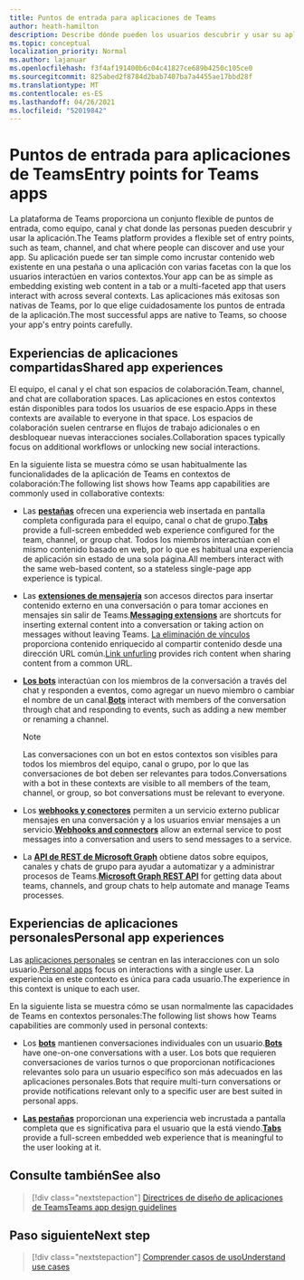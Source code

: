 ```yaml
---
title: Puntos de entrada para aplicaciones de Teams
author: heath-hamilton
description: Describe dónde pueden los usuarios descubrir y usar su aplicación en Teams.
ms.topic: conceptual
localization_priority: Normal
ms.author: lajanuar
ms.openlocfilehash: f3f4af191400b6c04c41827ce689b4250c105ce0
ms.sourcegitcommit: 825abed2f8784d2bab7407ba7a4455ae17bbd28f
ms.translationtype: MT
ms.contentlocale: es-ES
ms.lasthandoff: 04/26/2021
ms.locfileid: "52019842"
---
```

# <a name="entry-points-for-teams-apps"></a><span data-ttu-id="c8273-103">Puntos de entrada para aplicaciones de Teams</span><span class="sxs-lookup"><span data-stu-id="c8273-103">Entry points for Teams apps</span></span>

<span data-ttu-id="c8273-104">La plataforma de Teams proporciona un conjunto flexible de puntos de entrada, como equipo, canal y chat donde las personas pueden descubrir y usar la aplicación.</span><span class="sxs-lookup"><span data-stu-id="c8273-104">The Teams platform provides a flexible set of entry points, such as team, channel, and chat where people can discover and use your app.</span></span> <span data-ttu-id="c8273-105">Su aplicación puede ser tan simple como incrustar contenido web existente en una pestaña o una aplicación con varias facetas con la que los usuarios interactúen en varios contextos.</span><span class="sxs-lookup"><span data-stu-id="c8273-105">Your app can be as simple as embedding existing web content in a tab or a multi-faceted app that users interact with across several contexts.</span></span>
<span data-ttu-id="c8273-106">Las aplicaciones más exitosas son nativas de Teams, por lo que elige cuidadosamente los puntos de entrada de la aplicación.</span><span class="sxs-lookup"><span data-stu-id="c8273-106">The most successful apps are native to Teams, so choose your app's entry points carefully.</span></span>

## <a name="shared-app-experiences"></a><span data-ttu-id="c8273-107">Experiencias de aplicaciones compartidas</span><span class="sxs-lookup"><span data-stu-id="c8273-107">Shared app experiences</span></span>

<span data-ttu-id="c8273-108">El equipo, el canal y el chat son espacios de colaboración.</span><span class="sxs-lookup"><span data-stu-id="c8273-108">Team, channel, and chat are collaboration spaces.</span></span> <span data-ttu-id="c8273-109">Las aplicaciones en estos contextos están disponibles para todos los usuarios de ese espacio.</span><span class="sxs-lookup"><span data-stu-id="c8273-109">Apps in these contexts are available to everyone in that space.</span></span> <span data-ttu-id="c8273-110">Los espacios de colaboración suelen centrarse en flujos de trabajo adicionales o en desbloquear nuevas interacciones sociales.</span><span class="sxs-lookup"><span data-stu-id="c8273-110">Collaboration spaces typically focus on additional workflows or unlocking new social interactions.</span></span>

<span data-ttu-id="c8273-111">En la siguiente lista se muestra cómo se usan habitualmente las funcionalidades de la aplicación de Teams en contextos de colaboración:</span><span class="sxs-lookup"><span data-stu-id="c8273-111">The following list shows how Teams app capabilities are commonly used in collaborative contexts:</span></span>

* <span data-ttu-id="c8273-112">Las [**pestañas**](~/tabs/what-are-tabs.md) ofrecen una experiencia web insertada en pantalla completa configurada para el equipo, canal o chat de grupo.</span><span class="sxs-lookup"><span data-stu-id="c8273-112">[**Tabs**](~/tabs/what-are-tabs.md) provide a full-screen embedded web experience configured for the team, channel, or group chat.</span></span> <span data-ttu-id="c8273-113">Todos los miembros interactúan con el mismo contenido basado en web, por lo que es habitual una experiencia de aplicación sin estado de una sola página.</span><span class="sxs-lookup"><span data-stu-id="c8273-113">All members interact with the same web-based content, so a stateless single-page app experience is typical.</span></span>

* <span data-ttu-id="c8273-114">Las [**extensiones de mensajería**](~/messaging-extensions/what-are-messaging-extensions.md) son accesos directos para insertar contenido externo en una conversación o para tomar acciones en mensajes sin salir de Teams.</span><span class="sxs-lookup"><span data-stu-id="c8273-114">[**Messaging extensions**](~/messaging-extensions/what-are-messaging-extensions.md) are shortcuts for inserting external content into a conversation or taking action on messages without leaving Teams.</span></span> <span data-ttu-id="c8273-115">[La eliminación de vínculos](~/messaging-extensions/how-to/link-unfurling.md) proporciona contenido enriquecido al compartir contenido desde una dirección URL común.</span><span class="sxs-lookup"><span data-stu-id="c8273-115">[Link unfurling](~/messaging-extensions/how-to/link-unfurling.md) provides rich content when sharing content from a common URL.</span></span>

* <span data-ttu-id="c8273-116">[**Los bots**](~/bots/what-are-bots.md) interactúan con los miembros de la conversación a través del chat y responden a eventos, como agregar un nuevo miembro o cambiar el nombre de un canal.</span><span class="sxs-lookup"><span data-stu-id="c8273-116">[**Bots**](~/bots/what-are-bots.md) interact with members of the conversation through chat and responding to events, such as adding a new member or renaming a channel.</span></span> 
   > [!NOTE]
   > <span data-ttu-id="c8273-117">Las conversaciones con un bot en estos contextos son visibles para todos los miembros del equipo, canal o grupo, por lo que las conversaciones de bot deben ser relevantes para todos.</span><span class="sxs-lookup"><span data-stu-id="c8273-117">Conversations with a bot in these contexts are visible to all members of the team, channel, or group, so bot conversations must be relevant to everyone.</span></span>

* <span data-ttu-id="c8273-118">Los [**webhooks y conectores**](~/webhooks-and-connectors/what-are-webhooks-and-connectors.md) permiten a un servicio externo publicar mensajes en una conversación y a los usuarios enviar mensajes a un servicio.</span><span class="sxs-lookup"><span data-stu-id="c8273-118">[**Webhooks and connectors**](~/webhooks-and-connectors/what-are-webhooks-and-connectors.md) allow an external service to post messages into a conversation and users to send messages to a service.</span></span>

* <span data-ttu-id="c8273-119">La [**API de REST de Microsoft Graph**](https://docs.microsoft.com/graph/teams-concept-overview) obtiene datos sobre equipos, canales y chats de grupo para ayudar a automatizar y a administrar procesos de Teams.</span><span class="sxs-lookup"><span data-stu-id="c8273-119">[**Microsoft Graph REST API**](https://docs.microsoft.com/graph/teams-concept-overview) for getting data about teams, channels, and group chats to help automate and manage Teams processes.</span></span>

## <a name="personal-app-experiences"></a><span data-ttu-id="c8273-120">Experiencias de aplicaciones personales</span><span class="sxs-lookup"><span data-stu-id="c8273-120">Personal app experiences</span></span>

<span data-ttu-id="c8273-121">Las [aplicaciones personales](../concepts/design/personal-apps.md) se centran en las interacciones con un solo usuario.</span><span class="sxs-lookup"><span data-stu-id="c8273-121">[Personal apps](../concepts/design/personal-apps.md) focus on interactions with a single user.</span></span> <span data-ttu-id="c8273-122">La experiencia en este contexto es única para cada usuario.</span><span class="sxs-lookup"><span data-stu-id="c8273-122">The experience in this context is unique to each user.</span></span>

<span data-ttu-id="c8273-123">En la siguiente lista se muestra cómo se usan normalmente las capacidades de Teams en contextos personales:</span><span class="sxs-lookup"><span data-stu-id="c8273-123">The following list shows how Teams capabilities are commonly used in personal contexts:</span></span>

* <span data-ttu-id="c8273-124">Los [**bots**](~/bots/what-are-bots.md) mantienen conversaciones individuales con un usuario.</span><span class="sxs-lookup"><span data-stu-id="c8273-124">[**Bots**](~/bots/what-are-bots.md) have one-on-one conversations with a user.</span></span> <span data-ttu-id="c8273-125">Los bots que requieren conversaciones de varios turnos o que proporcionan notificaciones relevantes solo para un usuario específico son más adecuados en las aplicaciones personales.</span><span class="sxs-lookup"><span data-stu-id="c8273-125">Bots that require multi-turn conversations or provide notifications relevant only to a specific user are best suited in personal apps.</span></span>

* <span data-ttu-id="c8273-126">[**Las pestañas**](~/tabs/what-are-tabs.md) proporcionan una experiencia web incrustada a pantalla completa que es significativa para el usuario que la está viendo.</span><span class="sxs-lookup"><span data-stu-id="c8273-126">[**Tabs**](~/tabs/what-are-tabs.md) provide a full-screen embedded web experience that is meaningful to the user looking at it.</span></span>

## <a name="see-also"></a><span data-ttu-id="c8273-127">Consulte también</span><span class="sxs-lookup"><span data-stu-id="c8273-127">See also</span></span>

> [!div class="nextstepaction"]
> [<span data-ttu-id="c8273-128">Directrices de diseño de aplicaciones de Teams</span><span class="sxs-lookup"><span data-stu-id="c8273-128">Teams app design guidelines</span></span>](../concepts/design/design-teams-app-overview.md)

## <a name="next-step"></a><span data-ttu-id="c8273-129">Paso siguiente</span><span class="sxs-lookup"><span data-stu-id="c8273-129">Next step</span></span>

> [!div class="nextstepaction"]
> [<span data-ttu-id="c8273-130">Comprender casos de uso</span><span class="sxs-lookup"><span data-stu-id="c8273-130">Understand use cases</span></span>](../concepts/design/understand-use-cases.md)
